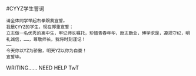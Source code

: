 #CYYZ学生誓词

    请全体同学举起右拳跟我宣誓。
    我是CYYZ的学生，现在郑重宣誓：
    立志做一名优秀的高中生，牢记师长嘱托，珍惜青春年华，励志勤业，博学求是，遵规守纪，明礼诚信，……，尊敬师长，我将时刻谨记！
    ……
    今天你以YZ为骄傲，明天YZ以你为自豪！
    宣誓毕。

WRITING……
NEED HELP TwT
